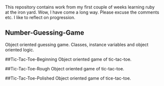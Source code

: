 This repository contains work from my first couple of weeks learning ruby at the iron yard. Wow, I have come a long way. Please excuse the comments etc. I like to reflect on progression. 

## Number-Guessing-Game
Object oriented guessing game. Classes, instance variables and object oriented logic. 


##Tic-Tac-Toe-Beginning
Object oriented game of tic-tac-toe. 


##Tic-Tac-Toe-Rough
Object oriented game of tic-tac-toe.
  

##Tic-Tac-Toe-Polished
Object oriented game of tice-tac-toe.



